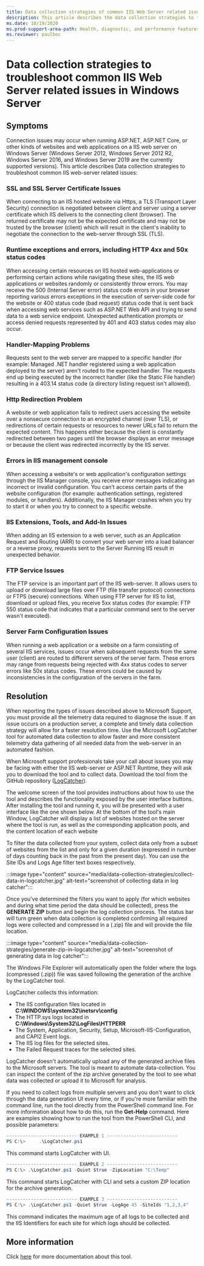 ```yaml
---
title: Data collection strategies of common IIS Web Server related issues
description: This article describes the data collection strategies to troubleshoot common IIS Web Server related issues in Windows Server.
ms.date: 10/19/2020
ms.prod-support-area-path: Health, diagnostic, and performance features
ms.reviewer: paulboc
---
```

# Data collection strategies to troubleshoot common IIS Web Server related issues in Windows Server

## Symptoms

Connection issues may occur when running ASP.NET, ASP.NET Core, or other kinds of websites and web applications on a IIS web server on Windows Server (Windows Server 2012, Windows Server 2012 R2, Windows Server 2016, and Windows Server 2019 are the currently supported versions). This article describes Data collection strategies to troubleshoot common IIS web-server related issues:

### SSL and SSL Server Certificate Issues

When connecting to an IIS hosted website via Https, a TLS (Transport Layer Security) connection is negotiated between client and server using a server certificate which IIS delivers to the connecting client (browser). The returned certificate may not be the expected certificate and may not be trusted by the browser (client) which will result in the client's inability to negotiate the connection to the web-server through SSL (TLS).

### Runtime exceptions and errors, including HTTP 4xx and 50x status codes

When accessing certain resources on IIS hosted web-applications or performing certain actions while navigating these sites, the IIS web applications or websites randomly or consistently throw errors. You may receive the 500 (Internal Server error) status code errors in your browser reporting various errors exceptions in the execution of server-side code for the website or 400 status code (bad request) status code that is sent back when accessing web services such as ASP.NET Web API and trying to send data to a web service endpoint. Unexpected authentication prompts or access denied requests represented by 401 and 403 status codes may also occur.

### Handler-Mapping Problems

Requests sent to the web server are mapped to a specific handler (for example: Managed .NET handler registered using a web application deployed to the server) aren't routed to the expected handler. The requests end up being executed by the incorrect handler (like the Static File handler) resulting in a 403.14 status code (a directory listing request isn't allowed).

### Http Redirection Problem

A website or web application fails to redirect users accessing the website over a nonsecure connection to an encrypted channel (over TLS), or redirections of certain requests or resources to newer URLs fail to return the expected content. This happens either because the client is constantly redirected between two pages until the browser displays an error message or because the client was redirected incorrectly by the IIS server.

### Errors in IIS management console

When accessing a website's or web application's configuration settings through the IIS Manager console, you receive error messages indicating an incorrect or invalid configuration. You can't access certain parts of the website configuration (for example: authentication settings, registered modules, or handlers). Additionally, the IIS Manager crashes when you try to start it or when you try to connect to a specific website.

### IIS Extensions, Tools, and Add-In Issues

When adding an IIS extension to a web server, such as an Application Request and Routing (ARR) to convert your web server into a load balancer or a reverse proxy, requests sent to the Server Running IIS result in unexpected behavior.

### FTP Service Issues

The FTP service is an important part of the IIS web-server. It allows users to upload or download large files over FTP (file transfer protocol) connections or FTPS (secure) connections. When using FTP server for IIS to list, download or upload files, you receive 5xx status codes (for example: FTP 550 status code that indicates that a particular command sent to the server wasn't executed).

### Server Farm Configuration Issues

When running a web application or a website on a farm consisting of several IIS services, issues occur when subsequent requests from the same user (client) are routed to different servers of the server farm. These errors may range from requests being rejected with 4xx status codes to server errors like 50x status codes. These errors could be caused by inconsistencies in the configuration of the servers in the farm.

## Resolution

When reporting the types of issues described above to Microsoft Support, you must provide all the telemetry data required to diagnose the issue. If an issue occurs on a production server, a complete and timely data collection strategy will allow for a faster resolution time. Use the Microsoft LogCatcher tool for automated data collection to allow faster and more consistent telemetry data gathering of all needed data from the web-server in an automated fashion.

When Microsoft support professionals take your call about issues you may be facing with either the IIS web-server or ASP.NET Runtime, they will ask you to download the tool and to collect data. Download the tool from the GitHub repository ([LogCatcher](https://github.com/crnegule/LogCatcher)).

The welcome screen of the tool provides instructions about how to use the tool and describes the functionality exposed by the user interface buttons. After installing the tool and running it, you will be presented with a user interface like the one shown below. At the bottom of the tool's main Window, LogCatcher will display a list of websites hosted on the server where the tool is run, as well as the corresponding application pools, and the content location of each website

To filter the data collected from your system, collect data only from a subset of websites from the list and only for a given duration (expressed in number of days counting back in the past from the present day). You can use the Site IDs and Logs Age filter text boxes respectively.

:::image type="content" source="media/data-collection-strategies/collect-data-in-logcatcher.jpg" alt-text="screenshot of collecting data in log catcher":::

Once you've determined the filters you want to apply (for which websites and during what time period the data should be collected), press the **GENERATE ZIP** button and begin the log collection process. The status bar will turn green when data collection is completed confirming all required logs were collected and compressed in a (.zip) file and will provide the file location.

:::image type="content" source="media/data-collection-strategies/generate-zip-in-logcatcher.jpg" alt-text="screenshot of generating data in log catcher":::

The Windows File Explorer will automatically open the folder where the logs (compressed (.zip)) file was saved following the generation of the archive by the LogCatcher tool.

LogCatcher collects this information:

- The IIS configuration files located in **C:\WINDOWS\system32\inetsrv\config**
- The HTTP.sys logs located in **C:\Windows\System32\LogFiles\HTTPERR**
- The System, Application, Security, Setup, Microsoft-IIS-Configuration, and CAPI2 Event logs.
- The IIS log files for the selected sites.
- The Failed Request traces for the selected sites.

LogCatcher doesn't automatically upload any of the generated archive files to the Microsoft servers. The tool is meant to automate data-collection. You can inspect the content of the zip archive generated by the tool to see what data was collected or upload it to Microsoft for analysis.

If you need to collect logs from multiple servers and you don't want to click through the data generation UI every time, or if you're more familiar with the command line, run the tool directly from the PowerShell command line. For more information about how to do this, run the **Get-Help** command. Here are examples showing how to run the tool from the PowerShell CLI, and possible parameters:

```powershell
-------------------------- EXAMPLE 1 --------------------------
PS C:\>     .\LogCatcher.ps1
```

This command starts LogCatcher with UI.

```powershell
-------------------------- EXAMPLE 2 --------------------------
PS C:\> .\LogCatcher.ps1 -Quiet $true -ZipLocation "C:\Temp"
```

This command starts LogCatcher with CLI and sets a custom ZIP location for the archive generation.

```powershell
-------------------------- EXAMPLE 3 --------------------------
PS C:\> .\LogCatcher.ps1 -Quiet $true -LogAge 45 -SiteIds "1,2,3,4"
```

This command indicates the maximum age of all logs to be collected and the IIS Identifiers for each site for which logs should be collected.

## More information

Click [here](https://github.com/crnegule/LogCatcher/blob/master/Docs/RunFirstTime.md) for more documentation about this tool.
